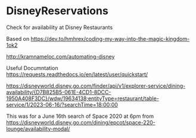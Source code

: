 # DisneyReservations
Check for availability at Disney Restaurants

Based on https://dev.to/hmhrex/coding-my-way-into-the-magic-kingdom-1ok2

http://kramnameloc.com/automating-disney

Useful Documntation
https://requests.readthedocs.io/en/latest/user/quickstart/



https://disneyworld.disney.go.com/finder/api/v1/explorer-service/dining-availability/{D7B825B5-061E-4CD1-8DCC-1950A408F3DC}/wdw/19634138;entityType=restaurant/table-service/1/2023-06-16/?searchTime=18:00:00

This was for a June 16th search of Space 2020 at 6pm from https://disneyworld.disney.go.com/dining/epcot/space-220-lounge/availability-modal/